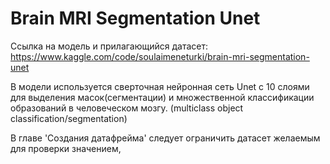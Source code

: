 # Brain MRI Segmentation Unet

Ссылка на модель и прилагающийся датасет: 
https://www.kaggle.com/code/soulaimeneturki/brain-mri-segmentation-unet

В модели используется сверточная нейронная сеть Unet с 10 слоями для выделения масок(сегментации) и множественной классификации образований в человеческом мозгу. (multiclass object classification/segmentation)


В главе 'Создания датафрейма' следует ограничить датасет желаемым для проверки значением,
